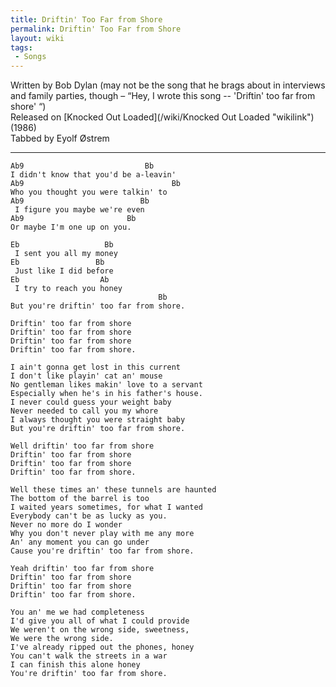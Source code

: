 ```yaml
---
title: Driftin' Too Far from Shore
permalink: Driftin' Too Far from Shore
layout: wiki
tags:
 - Songs
---
```


Written by Bob Dylan (may not be the song that he brags about in
interviews and family parties, though – “Hey, I wrote this song --
'Driftin' too far from shore' “)  
Released on [Knocked Out Loaded](/wiki/Knocked Out Loaded "wikilink") (1986)  
Tabbed by Eyolf Østrem

* * * * *

    Ab9                           Bb
    I didn't know that you'd be a-leavin'
    Ab9                                 Bb
    Who you thought you were talkin' to
    Ab9                          Bb
     I figure you maybe we're even
    Ab9                       Bb
    Or maybe I'm one up on you.

    Eb                   Bb
     I sent you all my money
    Eb                 Bb
     Just like I did before
    Eb                  Ab
     I try to reach you honey
                                     Bb
    But you're driftin' too far from shore.

    Driftin' too far from shore
    Driftin' too far from shore
    Driftin' too far from shore
    Driftin' too far from shore.

    I ain't gonna get lost in this current
    I don't like playin' cat an' mouse
    No gentleman likes makin' love to a servant
    Especially when he's in his father's house.
    I never could guess your weight baby
    Never needed to call you my whore
    I always thought you were straight baby
    But you're driftin' too far from shore.

    Well driftin' too far from shore
    Driftin' too far from shore
    Driftin' too far from shore
    Driftin' too far from shore.

    Well these times an' these tunnels are haunted
    The bottom of the barrel is too
    I waited years sometimes, for what I wanted
    Everybody can't be as lucky as you.
    Never no more do I wonder
    Why you don't never play with me any more
    An' any moment you can go under
    Cause you're driftin' too far from shore.

    Yeah driftin' too far from shore
    Driftin' too far from shore
    Driftin' too far from shore
    Driftin' too far from shore.

    You an' me we had completeness
    I'd give you all of what I could provide
    We weren't on the wrong side, sweetness,
    We were the wrong side.
    I've already ripped out the phones, honey
    You can't walk the streets in a war
    I can finish this alone honey
    You're driftin' too far from shore.
